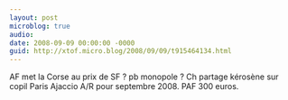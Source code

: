 ```yaml
---
layout: post
microblog: true
audio: 
date: 2008-09-09 00:00:00 -0000
guid: http://xtof.micro.blog/2008/09/09/t915464134.html
---
```

AF met la Corse au prix de SF ? pb monopole ? Ch partage kérosène sur copil Paris Ajaccio A/R pour septembre 2008. PAF 300 euros.
